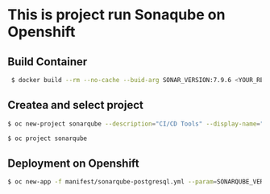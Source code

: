 # This is project run Sonaqube on Openshift

## Build Container
```bash
 $ docker build --rm --no-cache --buid-arg SONAR_VERSION:7.9.6 <YOUR_REGISTRY>/sonarqube
```

## Createa and select project
```bash
$ oc new-project sonarqube --description="CI/CD Tools" --display-name="Sonarqube"

$ oc project sonarqube
```

## Deployment on Openshift
```bash
$ oc new-app -f manifest/sonarqube-postgresql.yml --param=SONARQUBE_VERSION=7.9.6
```